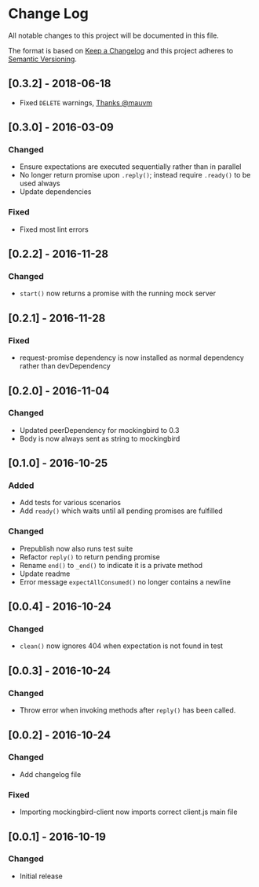 # Change Log
All notable changes to this project will be documented in this file.

The format is based on [Keep a Changelog](http://keepachangelog.com/) and this project adheres to [Semantic Versioning](http://semver.org/).

## [0.3.2] - 2018-06-18
- Fixed `DELETE` warnings, [Thanks @mauvm](https://github.com/nolemmings/mockingbird-client/pull/1)

## [0.3.0] - 2016-03-09
### Changed
- Ensure expectations are executed sequentially rather than in parallel
- No longer return promise upon `.reply()`; instead require `.ready()` to be used always
- Update dependencies

### Fixed
- Fixed most lint errors

## [0.2.2] - 2016-11-28
### Changed
- `start()` now returns a promise with the running mock server

## [0.2.1] - 2016-11-28
### Fixed
- request-promise dependency is now installed as normal dependency rather than devDependency

## [0.2.0] - 2016-11-04
### Changed
- Updated peerDependency for mockingbird to 0.3
- Body is now always sent as string to mockingbird

## [0.1.0] - 2016-10-25
### Added
- Add tests for various scenarios
- Add `ready()` which waits until all pending promises are fulfilled

### Changed
- Prepublish now also runs test suite
- Refactor `reply()` to return pending promise
- Rename `end()` to `_end()` to indicate it is a private method
- Update readme
- Error message `expectAllConsumed()` no longer contains a newline

## [0.0.4] - 2016-10-24
### Changed
- `clean()` now ignores 404 when expectation is not found in test

## [0.0.3] - 2016-10-24
### Changed
- Throw error when invoking methods after `reply()` has been called.

## [0.0.2] - 2016-10-24
### Changed
- Add changelog file

### Fixed
- Importing mockingbird-client now imports correct client.js main file

## [0.0.1] - 2016-10-19
### Changed
- Initial release
